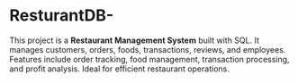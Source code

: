 # ResturantDB-
This project is a **Restaurant Management System** built with SQL. It manages customers, orders, foods, transactions, reviews, and employees. Features include order tracking, food management, transaction processing, and profit analysis. Ideal for efficient restaurant operations.
